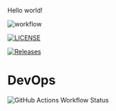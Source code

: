 Hello world!

![workflow](https://github.com/LukeBibby23/devops/actions/workflows/main.yml/badge.svg)

[![LICENSE](https://img.shields.io/github/license/LukeBibby23/devops.svg?style=flat-square)](https://github.com/LukeBibby23/devops/blob/master/LICENSE)

[![Releases](https://img.shields.io/github/release/LukeBibby23/devops/all.svg?style=flat-square)](https://github.com/LukeBibby23/devops/releases)

# DevOps
![GitHub Actions Workflow Status](https://img.shields.io/github/actions/workflow/status/LukeBibby23/devops/main.yml)
